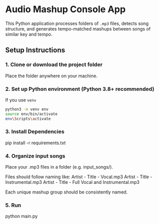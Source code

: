 # Audio Mashup Console App

This Python application processes folders of `.mp3` files, detects song structure, and generates tempo-matched mashups between songs of similar key and tempo.

## Setup Instructions

### 1. Clone or download the project folder  
Place the folder anywhere on your machine.

### 2. Set up Python environment (Python 3.8+ recommended)

If you use `venv`
```bash
python3 -m venv env
source env/bin/activate
env\Scripts\activate 
```

### 3. Install Dependencies

pip install -r requirements.txt

### 4. Organize input songs

Place your .mp3 files in a folder (e.g. input_songs/).

Files should follow naming like:
Artist - Title - Vocal.mp3
Artist - Title - Instrumental.mp3
Artist - Title - Full Vocal and Instrumental.mp3

Each unique mashup group should be consistently named.

### 5. Run

python main.py

